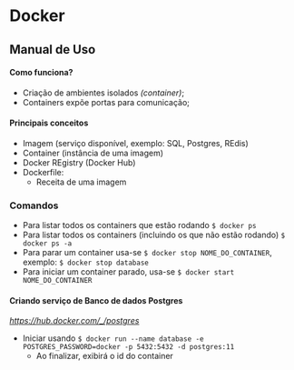 # Docker
## Manual de Uso

#### Como funciona?
* Criação de ambientes isolados *(container)*;
* Containers expõe portas para comunicação;

#### Principais conceitos
* Imagem (serviço disponível, exemplo: SQL, Postgres, REdis)
* Container (instância de uma imagem)
* Docker REgistry (Docker Hub)
* Dockerfile:
  * Receita de uma imagem 

### Comandos
- Para listar todos os containers que estão rodando `$ docker ps`
- Para listar todos os containers (incluindo os que não estão rodando) `$ docker ps -a`
- Para parar um container usa-se `$ docker stop NOME_DO_CONTAINER`, exemplo: `$ docker stop database`
- Para iniciar um container parado, usa-se `$ docker start NOME_DO_CONTAINER`

#### Criando serviço de Banco de dados Postgres
*https://hub.docker.com/_/postgres*

* Iniciar usando `$ docker run --name database -e POSTGRES_PASSWORD=docker -p 5432:5432 -d postgres:11`
  * Ao finalizar, exibirá o id do container
